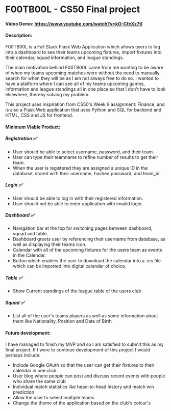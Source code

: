 # F00TB00L - CS50 Final project
#### Video Demo:  <https://www.youtube.com/watch?v=kO-CfcXz7tI>
#### Description:
F00TB00L is a Full Stack Flask Web Application which allows users to log into a dashboard to see their teams upcoming fixtures, import fixtures into their calendar, squad information, and league standings.

The main motivation behind F00TB00L came from me wanting to be aware of when my teams upcoming matches were without the need to manually search for when they will be as I am not always free to do so.
I wanted to have a platform where I can see all of my teams upcoming games, information and league standings all in one place so that I don't have to look elsewhere, thereby solving my problem.

This project uses inspiration from CS50's Week 9 assignment: Finance, and is also a Flask Web application that uses Python and SQL for backend and HTML, CSS and JS for frontend.

#### Minimum Viable Product:
##### Registration ✅
* User should be able to select username, password, and their team.
* User can type their teamname to refine number of results to get their team.
* When the user is registered they are assigned a unique ID in the database, stored with their username, hashed password, and team_id.

##### Login ✅
* User should be able to log in with their registered information.
* User should not be able to enter application with invalid login.

##### Dashboard ✅
* Navigation bar at the top for switching pages between dashboard, squad and table.
* Dashboard greets user by referencing their username from database, as well as displaying their teams icon.
* Calendar with all of the upcoming fixtures for the users team as events in the Calendar.
* Button which enables the user to download the calendar into a .ics file which can be imported into digital calendar of choice.

##### Table ✅
* Show Current standings of the league table of the users club

##### Squad ✅
* List all of the user's teams players as well as some information about them like Nationality, Position and Date of Birth

#### Future development:
I have managed to finish my MVP and so I am satisfied to submit this as my final project.
If I were to continue development of this project I would perhaps include:
* Include Google OAuth so that the user can get their fixtures to their calendar in one click.
* User blog where people can post and discuss recent events with people who share the same club
* Individual match statistics like head-to-head history and match win prediction
* Allow the user to select multiple teams
* Change the theme of the application based on the club's colour's
